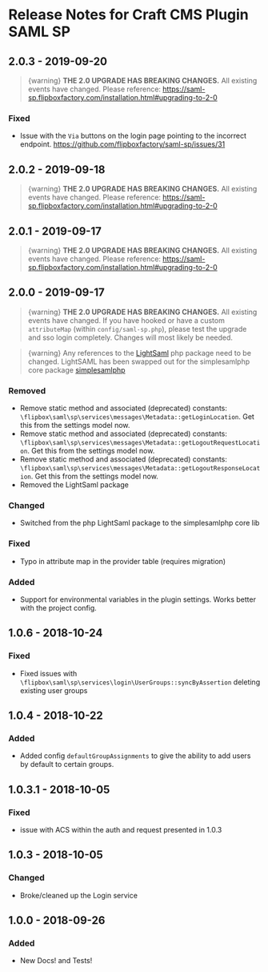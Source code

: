 # Release Notes for Craft CMS Plugin SAML SP


## 2.0.3 - 2019-09-20
> {warning} **THE 2.0 UPGRADE HAS BREAKING CHANGES.** All existing events have changed. Please reference: https://saml-sp.flipboxfactory.com/installation.html#upgrading-to-2-0

### Fixed
- Issue with the `Via` buttons on the login page pointing to the incorrect endpoint. https://github.com/flipboxfactory/saml-sp/issues/31

## 2.0.2 - 2019-09-18
> {warning} **THE 2.0 UPGRADE HAS BREAKING CHANGES.** All existing events have changed. Please reference: https://saml-sp.flipboxfactory.com/installation.html#upgrading-to-2-0

## 2.0.1 - 2019-09-17
> {warning} **THE 2.0 UPGRADE HAS BREAKING CHANGES.** All existing events have changed. Please reference: https://saml-sp.flipboxfactory.com/installation.html#upgrading-to-2-0

## 2.0.0 - 2019-09-17
> {warning} **THE 2.0 UPGRADE HAS BREAKING CHANGES.** All existing events have changed. If you have hooked or have a custom `attributeMap` (within `config/saml-sp.php`), please test the upgrade and sso login completely. Changes will most likely be needed.

> {warning} Any references to the [LightSaml](https://github.com/lightSAML/lightSAML) php package need to be changed. LightSAML has been swapped out for the simplesamlphp core package [simplesamlphp](https://github.com/simplesamlphp/saml2)

### Removed
- Remove static method and associated (deprecated) constants: `\flipbox\saml\sp\services\messages\Metadata::getLoginLocation`. Get this from the settings model now.
- Remove static method and associated (deprecated) constants: `\flipbox\saml\sp\services\messages\Metadata::getLogoutRequestLocation`. Get this from the settings model now.
- Remove static method and associated (deprecated) constants: `\flipbox\saml\sp\services\messages\Metadata::getLogoutResponseLocation`. Get this from the settings model now.
- Removed the LightSaml package

### Changed
- Switched from the php LightSaml package to the simplesamlphp core lib

### Fixed
- Typo in attribute map in the provider table (requires migration)

### Added 
- Support for environmental variables in the plugin settings. Works better with the project config.

## 1.0.6 - 2018-10-24
### Fixed
- Fixed issues with `\flipbox\saml\sp\services\login\UserGroups::syncByAssertion` deleting existing user groups

## 1.0.4 - 2018-10-22
### Added
- Added config `defaultGroupAssignments` to give the ability to add users by default to certain groups.

## 1.0.3.1 - 2018-10-05
### Fixed
- issue with ACS within the auth and request presented in 1.0.3

## 1.0.3 - 2018-10-05
### Changed
- Broke/cleaned up the Login service

## 1.0.0 - 2018-09-26
### Added
- New Docs! and Tests!

